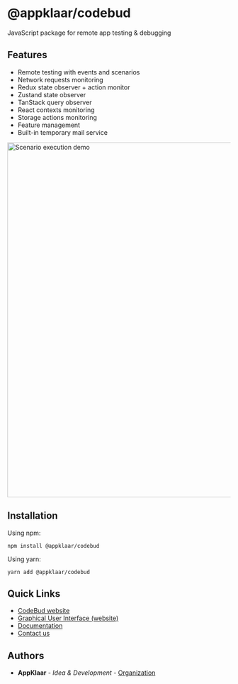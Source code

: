 # @appklaar/codebud

JavaScript package for remote app testing & debugging

## Features
* Remote testing with events and scenarios
* Network requests monitoring
* Redux state observer + action monitor
* Zustand state observer
* TanStack query observer
* React contexts monitoring
* Storage actions monitoring
* Feature management
* Built-in temporary mail service

<img width="800" alt="Scenario execution demo" src="https://github.com/Appklaar/CodeBud/assets/81921589/d4dd2e24-49be-45d5-b210-aa04305cc6f5">

## Installation

Using npm:

```
npm install @appklaar/codebud
```

Using yarn:

```
yarn add @appklaar/codebud
```

## Quick Links

* [CodeBud website](https://codebud.io/)
* [Graphical User Interface (website)](https://app.codebud.io/)
* [Documentation](https://docs.codebud.io/)
* [Contact us](https://t.me/codebudio)

## Authors

* **AppKlaar** - *Idea & Development* - [Organization](https://github.com/Appklaar)
